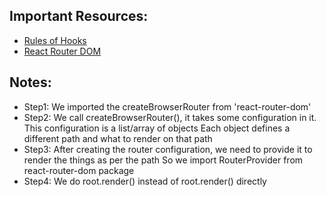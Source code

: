 ## Important Resources:
- [Rules of Hooks](https://legacy.reactjs.org/docs/hooks-rules.html)
- [React Router DOM](https://reactrouter.com/en/main/routers/create-browser-router)

## Notes: 
- Step1: We imported the createBrowserRouter from 'react-router-dom'
- Step2: We call createBrowserRouter(), it takes some configuration in it. 
       This configuration is a list/array of objects
       Each object defines a different path and what to render on that path
- Step3: After creating the router configuration, we need to provide it to render the things as per the path
       So we import RouterProvider from react-router-dom package
- Step4: We do root.render(<RouterProvider/>) instead of root.render(<AppLayout/>) directly  